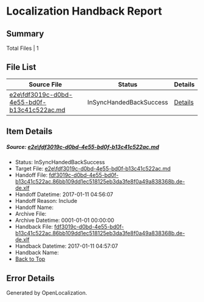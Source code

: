 # <a name='report-top'></a> Localization Handback Report

## Summary
 Total Files | 1

## File List
 Source File | Status | Details 
 ----------- | ------ | ------- 
 [e2e\fdf3019c-d0bd-4e55-bd0f-b13c41c522ac.md](https://github.com/OpenLocalizationTestOrg/ol-test0/blob/b569bfbe689e48e60dae361084f0f30cbebf0280/e2e/fdf3019c-d0bd-4e55-bd0f-b13c41c522ac.md) | InSyncHandedBackSuccess | [Details](#5c823def7ee12cd90a8478535acda3e82c6ea7e61)

## Item Details
##### <a name='5c823def7ee12cd90a8478535acda3e82c6ea7e61'></a> Source: [e2e\fdf3019c-d0bd-4e55-bd0f-b13c41c522ac.md](https://github.com/OpenLocalizationTestOrg/ol-test0/blob/b569bfbe689e48e60dae361084f0f30cbebf0280/e2e/fdf3019c-d0bd-4e55-bd0f-b13c41c522ac.md)
* Status: InSyncHandedBackSuccess
* Target File: [e2e\fdf3019c-d0bd-4e55-bd0f-b13c41c522ac.md](https://github.com/OpenLocalizationTestOrg/ol-test0-dede/blob/b480e5338bb0b44b497e09419246ce22cfd65fa0/e2e/fdf3019c-d0bd-4e55-bd0f-b13c41c522ac.md)
* Handoff File: [fdf3019c-d0bd-4e55-bd0f-b13c41c522ac.86bb109dd1ec518125eb3da3fe8f0a49a838368b.de-de.xlf](https://github.com/OpenLocalizationTestOrg/ol-test0-handoff/blob/673817ce0c1ae7eb15f0974ff567d371f044a15e/ol-handoff/OpenLocalizationTestOrg/ol-test0-dede/shujia/ht/fdf3019c-d0bd-4e55-bd0f-b13c41c522ac.86bb109dd1ec518125eb3da3fe8f0a49a838368b.de-de.xlf)
* Handoff Datetime: 2017-01-11 04:56:07
* Handoff Reason: Include
* Handoff Name: 
* Archive File: 
* Archive Datetime: 0001-01-01 00:00:00
* Handback File: [fdf3019c-d0bd-4e55-bd0f-b13c41c522ac.86bb109dd1ec518125eb3da3fe8f0a49a838368b.de-de.xlf](https://github.com/OpenLocalizationTestOrg/ol-test0-handback/blob/210a58d0cfb85837486698742ddf607ed7f82b9e/ol-handback/OpenLocalizationTestOrg/ol-test0-dede/shujia/ht/fdf3019c-d0bd-4e55-bd0f-b13c41c522ac.86bb109dd1ec518125eb3da3fe8f0a49a838368b.de-de.xlf)
* Handback Datetime: 2017-01-11 04:57:07
* Handback Name: 
* [Back to Top](#report-top)


## Error Details

Generated by OpenLocalization.
